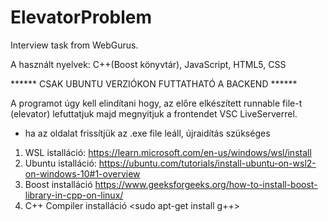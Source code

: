 # ElevatorProblem
Interview task from WebGurus.

A használt nyelvek: C++(Boost könyvtár), JavaScript, HTML5, CSS

****** CSAK UBUNTU VERZIÓKON FUTTATHATÓ A BACKEND ******

A programot úgy kell elindítani hogy, az előre elkészített runnable file-t (elevator) lefuttatjuk majd megnyitjuk a frontendet VSC LiveServerrel.
  - ha az oldalat frissítjük az .exe file leáll, újraidítás szükséges

1. WSL istalláció: https://learn.microsoft.com/en-us/windows/wsl/install
2. Ubuntu istalláció: https://ubuntu.com/tutorials/install-ubuntu-on-wsl2-on-windows-10#1-overview
3. Boost installáció https://www.geeksforgeeks.org/how-to-install-boost-library-in-cpp-on-linux/
4. C++ Compiler installáció <sudo apt-get install g++> 
